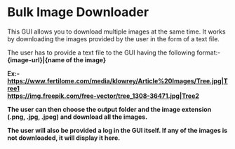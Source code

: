 # Bulk Image Downloader

This GUI allows you to download multiple images at the same time. It works by downloading the images provided by the user in the form of a text file.

The user has to provide a text file to the GUI having the following format:-<br>
<b>{image-url}|{name of the image}<b>

Ex:-<br>
https://www.fertilome.com/media/klowrey/Article%20Images/Tree.jpg|Tree1<br>
https://img.freepik.com/free-vector/tree_1308-36471.jpg|Tree2

The user can then choose the output folder and the image extension (.png, .jpg, .jpeg) and download all the images.

The user will also be provided a log in the GUI itself. If any of the images is not downloaded, it will display it here.
